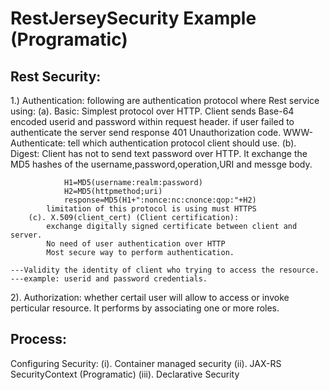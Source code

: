 # RestJerseySecurity Example (Programatic)
Rest Security:
--------------
1.) Authentication:
	following are authentication protocol where Rest service using:
		(a). Basic:
			Simplest protocol over HTTP.
			Client sends Base-64 encoded userid and password within request header.
			if user failed to authenticate the server send response 401 Unauthorization code.
			WWW-Authenticate: tell which authentication protocol client should use.
		(b). Digest:
			Client has not to send text password over HTTP.
			It exchange the MD5 hashes of the username,password,operation,URI and messge body.
			
				H1=MD5(username:realm:password)
				H2=MD5(httpmethod;uri)
				response=MD5(H1+":nonce:nc:cnonce:qop:"+H2)
			limitation of this protocol is using must HTTPS
		(c). X.509(client_cert) (Client certification):
			exchange digitally signed certificate between client and server.
			No need of user authentication over HTTP
			Most secure way to perform authentication.

	---Validity the identity of client who trying to access the resource.
	---example: userid and password credentials.
	
2). Authorization:
	whether certail user will allow to access or invoke perticular resource.
	It performs by associating one or more roles.

Process:
-----------
Configuring Security:
	(i).  Container managed security
	(ii). JAX-RS SecurityContext (Programatic)
	(iii). Declarative Security
